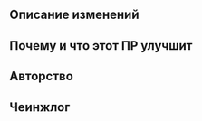 <!--
Читать: https://github.com/TauCetiStation/TauCetiClassic/blob/master/.github/wiki/STYLING_OF_PR.md
-->
## Описание изменений

## Почему и что этот ПР улучшит

## Авторство

## Чеинжлог
